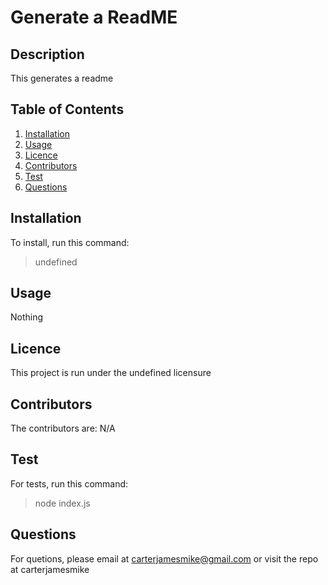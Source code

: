 # Generate a ReadME

## Description
This generates a readme

## Table of Contents
1. [Installation](#installation)
2. [Usage](#usage)
3. [Licence](#licence)
4. [Contributors](#contributors)
5. [Test](#test)
6. [Questions](#questions)


## Installation <div id='installation'/>
To install, run this command:
>undefined

## Usage <div id='usage'/>
Nothing

## Licence <div id='licence'/>
This project is run under the undefined licensure

## Contributors <div id='contributors'/>
The contributors are: N/A


## Test <div id='test'/>
For tests, run this command:
>node index.js

## Questions <div id='questions'/>
For quetions, please email at carterjamesmike@gmail.com or visit the repo at carterjamesmike